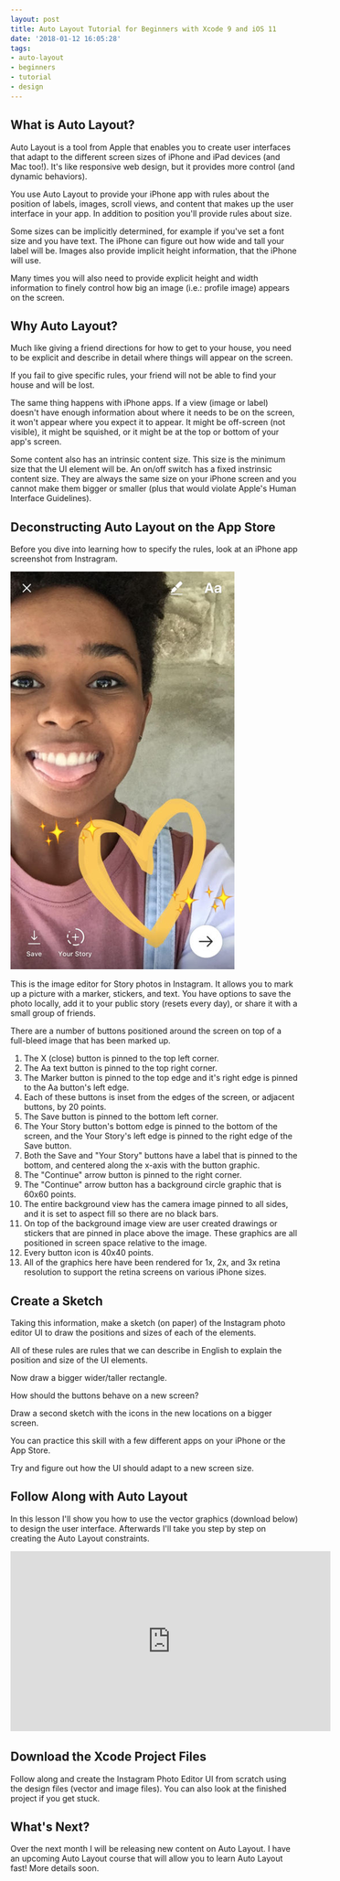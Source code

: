 ```yaml
---
layout: post
title: Auto Layout Tutorial for Beginners with Xcode 9 and iOS 11
date: '2018-01-12 16:05:28'
tags:
- auto-layout
- beginners
- tutorial
- design
---
```




## What is Auto Layout?

Auto Layout is a tool from Apple that enables you to create user interfaces that adapt to the different screen sizes of iPhone and iPad devices (and Mac too!). It's like responsive web design, but it provides more control (and dynamic behaviors).

You use Auto Layout to provide your iPhone app with rules about the position of labels, images, scroll views, and content that makes up the user interface in your app. In addition to position you'll provide rules about size.

Some sizes can be implicitly determined, for example if you've set a font size and you have text. The iPhone can figure out how wide and tall your label will be. Images also provide implicit height information, that the iPhone will use.

Many times you will also need to provide explicit height and width information to finely control how big an image (i.e.: profile image) appears on the screen.

<script async id="_ck_323535" src="https://forms.convertkit.com/323535?v=6"></script>

## Why Auto Layout?

Much like giving a friend directions for how to get to your house, you need to be explicit and describe in detail where things will appear on the screen. 

If you fail to give specific rules, your friend will not be able to find your house and will be lost.

The same thing happens with iPhone apps. If a view (image or label) doesn't have enough information about where it needs to be on the screen, it won't appear where you expect it to appear. It might be off-screen (not visible), it might be squished, or it might be at the top or bottom of your app's screen.

Some content also has an intrinsic content size. This size is the minimum size that the UI element will be. An on/off switch has a fixed instrinsic content size. They are always the same size on your iPhone screen and you cannot make them bigger or smaller (plus that would violate Apple's Human Interface Guidelines).

## Deconstructing Auto Layout on the App Store

Before you dive into learning how to specify the rules, look at an iPhone app screenshot from Instragram.

![Instagram-Photo-Editor](/assets/images/2018/01/Instagram-Photo-Editor.jpg)

This is the image editor for Story photos in Instagram. It allows you to mark up a picture with a marker, stickers, and text. You have options to save the photo locally, add it to your public story (resets every day), or share it with a small group of friends.

There are a number of buttons positioned around the screen on top of a full-bleed image that has been marked up.

1. The X (close) button is pinned to the top left corner.
2. The Aa text button is pinned to the top right corner.
3. The Marker button is pinned to the top edge and it's right edge is pinned to the Aa button's left edge.
4. Each of these buttons is inset from the edges of the screen, or adjacent buttons, by 20 points.
5. The Save button is pinned to the bottom left corner.
6. The Your Story button's bottom edge is pinned to the bottom of the screen, and the Your Story's left edge is pinned to the right edge of the Save button.
7. Both the Save and "Your Story" buttons have a label that is pinned to the bottom, and centered along the x-axis with the button graphic.
8. The "Continue" arrow button is pinned to the right corner.
9. The "Continue" arrow button has a background circle graphic that is 60x60 points.
10. The entire background view has the camera image pinned to all sides, and it is set to aspect fill so there are no black bars.
11. On top of the background image view are user created drawings or stickers that are pinned in place above the image. These graphics are all positioned in screen space relative to the image.
12. Every button icon is 40x40 points.
13. All of the graphics here have been rendered for 1x, 2x, and 3x retina resolution to support the retina screens on various iPhone sizes.

<script async id="_ck_323535" src="https://forms.convertkit.com/323535?v=6"></script>


## Create a Sketch

Taking this information, make a sketch (on paper) of the Instagram photo editor UI to draw the positions and sizes of each of the elements.

All of these rules are rules that we can describe in English to explain the position and size of the UI elements.

Now draw a bigger wider/taller rectangle.

How should the buttons behave on a new screen?

Draw a second sketch with the icons in the new locations on a bigger screen.

You can practice this skill with a few different apps on your iPhone or the App Store.

Try and figure out how the UI should adapt to a new screen size.

## Follow Along with Auto Layout

In this lesson I'll show you how to use the vector graphics (download below) to design the user interface. Afterwards I'll take you step by step on creating the Auto Layout constraints.

<iframe width="560" height="315" src="https://www.youtube.com/embed/Dl_RgHEOZNY" frameborder="0" allow="autoplay; encrypted-media" allowfullscreen></iframe>

## Download the Xcode Project Files
Follow along and create the Instagram Photo Editor UI from scratch using the design files (vector and image files). You can also look at the finished project if you get stuck.

<script async id="_ck_323535" src="https://forms.convertkit.com/323535?v=6"></script>


## What's Next?

Over the next month I will be releasing new content on Auto Layout. I have an upcoming Auto Layout course that will allow you to learn Auto Layout fast! More details soon.